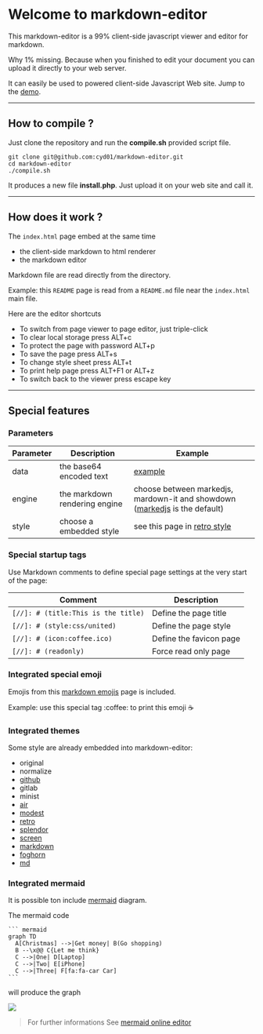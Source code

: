 [//]: # (title:Markdown editor)
[//]: # (icon:coffee.ico)

# Welcome to markdown-editor

This markdown-editor is a 99% client-side javascript viewer and editor for markdown.

Why 1% missing. Because when you finished to edit your document you can upload it directly to your web server.

It can easily be used to powered client-side Javascript Web site. Jump to the [demo](https://cyd01.github.io/markdown-editor/#/README.md).

---

## How to compile ?

Just clone the repository and run the **compile.sh** provided script file.

```
git clone git@github.com:cyd01/markdown-editor.git
cd markdown-editor
./compile.sh
```

It produces a new file **install.php**. Just upload it on your web site and call it.

---

## How does it work ?

The `index.html` page embed at the same time

- the client-side markdown to html renderer
- the markdown editor

Markdown file are read directly from the directory. 

Example: this `README` page is read from a `README.md` file near the `index.html` main file.

Here are the editor shortcuts

- To switch from page viewer to page editor, just triple-click
- To clear local storage press ALT+c
- To protect the page with password ALT+p
- To save the page press ALT+s
- To change style sheet press ALT+t
- To print help page press ALT+F1 or ALT+z
- To switch back to the viewer press escape key
  
---

## Special features

### Parameters

| Parameter | Description                   | Example                                                                                        |
| --------- | ----------------------------- | ---------------------------------------------------------------------------------------------- |
| data      | the base64 encoded text       | [example](/?data=Wy8vXTogIyAodGl0bGU6VGl0bGUpCgojIE1haW4gdGl0bGUKClRoaXMgaXMgYSBzaG9ydCB0ZXh0) |
| engine    | the markdown rendering engine | choose between markedjs, mardown-it and showdown ([markedjs](/?engine=marked) is the default)  |
| style     | choose a embedded style       | see this page in [retro style](/?style=retro#/README.md)                                       |

### Special startup tags

Use Markdown comments to define special page settings at the very start of the page:

| Comment                             | Description             |
| ----------------------------------- | ----------------------- |
| `[//]: # (title:This is the title)` | Define the page title   |
| `[//]: # (style:css/united)`        | Define the page style   |
| `[//]: # (icon:coffee.ico)`         | Define the favicon page |
| `[//]: # (readonly)`                | Force read only page    |

### Integrated special emoji

Emojis from this [markdown emojis](https://github.com/markdown-templates/markdown-emojis) page is included.

Example: use this special tag &colon;coffee&colon; to print this emoji :coffee:

### Integrated themes

Some style are already embedded into markdown-editor:

[comment]: <> ( https://github.com/gadenbuie/cleanrmd )

- original
- normalize
- [github](https://github.com/sindresorhus/github-markdown-css)
- gitlab
- minist
- [air](http://markdowncss.github.io/air/)
- [modest](http://markdowncss.github.io/modest/)
- [retro](http://markdowncss.github.io/retro/)
- [splendor](http://markdowncss.github.io/splendor/)
- [screen](https://jasonm23.github.io/markdown-css-themes/)
- [markdown](https://mrcoles.com/demo/markdown-css/)
- [foghorn](https://github.com/jasonm23/markdown-css-themes/)
- [md](https://github.com/elrrrrrrr/markdown-css/blob/master/css/md.css)

### Integrated mermaid

It is possible ton include [mermaid](https://mermaid-js.github.io/mermaid/#/) diagram.

The mermaid code

    ``` mermaid
    graph TD
      A[Christmas] -->|Get money| B(Go shopping)
      B --\x@@ C{Let me think}
      C -->|One| D[Laptop]
      C -->|Two| E[iPhone]
      C -->|Three| F[fa:fa-car Car]
    ```

will produce the graph

[![](https://mermaid.ink/img/eyJjb2RlIjoiZ3JhcGggVERcbiAgICBBW0NocmlzdG1hc10gLS0-fEdldCBtb25leXwgQihHbyBzaG9wcGluZylcbiAgICBCIC0tPiBDe0xldCBtZSB0aGlua31cbiAgICBDIC0tPnxPbmV8IERbTGFwdG9wXVxuICAgIEMgLS0-fFR3b3wgRVtpUGhvbmVdXG4gICAgQyAtLT58VGhyZWV8IEZbZmE6ZmEtY2FyIENhcl1cbiAgIiwibWVybWFpZCI6eyJ0aGVtZSI6ImRlZmF1bHQifSwidXBkYXRlRWRpdG9yIjpmYWxzZSwiYXV0b1N5bmMiOnRydWUsInVwZGF0ZURpYWdyYW0iOnRydWV9)](https://mermaid-js.github.io/mermaid-live-editor/edit/#eyJjb2RlIjoiZ3JhcGggVERcbiAgICBBW0NocmlzdG1hc10gLS0-fEdldCBtb25leXwgQihHbyBzaG9wcGluZylcbiAgICBCIC0tPiBDe0xldCBtZSB0aGlua31cbiAgICBDIC0tPnxPbmV8IERbTGFwdG9wXVxuICAgIEMgLS0-fFR3b3wgRVtpUGhvbmVdXG4gICAgQyAtLT58VGhyZWV8IEZbZmE6ZmEtY2FyIENhcl1cbiAgIiwibWVybWFpZCI6IntcbiAgXCJ0aGVtZVwiOiBcImRlZmF1bHRcIlxufSIsInVwZGF0ZUVkaXRvciI6ZmFsc2UsImF1dG9TeW5jIjp0cnVlLCJ1cGRhdGVEaWFncmFtIjp0cnVlfQ)

> For further informations See [mermaid online editor](https://mermaid-js.github.io/mermaid-live-editor/edit#eyJjb2RlIjoiZ3JhcGggVERcbiAgICBBW0NocmlzdG1hc10gLS0-fEdldCBtb25leXwgQihHbyBzaG9wcGluZylcbiAgICBCIC0tPiBDe0xldCBtZSB0aGlua31cbiAgICBDIC0tPnxPbmV8IERbTGFwdG9wXVxuICAgIEMgLS0-fFR3b3wgRVtpUGhvbmVdXG4gICAgQyAtLT58VGhyZWV8IEZbZmE6ZmEtY2FyIENhcl1cbiAgIiwibWVybWFpZCI6IntcbiAgXCJ0aGVtZVwiOiBcImRlZmF1bHRcIlxufSIsInVwZGF0ZUVkaXRvciI6dHJ1ZSwiYXV0b1N5bmMiOnRydWUsInVwZGF0ZURpYWdyYW0iOnRydWV9)
